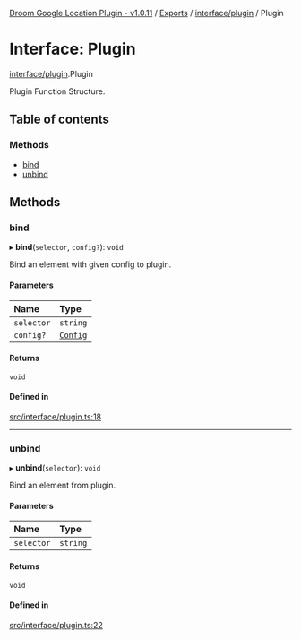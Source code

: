[Droom Google Location Plugin - v1.0.11](../README.md) / [Exports](../modules.md) / [interface/plugin](../modules/interface_plugin.md) / Plugin

# Interface: Plugin

[interface/plugin](../modules/interface_plugin.md).Plugin

Plugin Function Structure.

## Table of contents

### Methods

- [bind](interface_plugin.Plugin.md#bind)
- [unbind](interface_plugin.Plugin.md#unbind)

## Methods

### bind

▸ **bind**(`selector`, `config?`): `void`

Bind an element with given config to plugin.

#### Parameters

| Name | Type |
| :------ | :------ |
| `selector` | `string` |
| `config?` | [`Config`](interface_plugin.Config.md) |

#### Returns

`void`

#### Defined in

[src/interface/plugin.ts:18](https://github.com/hitendrarao/location/blob/4dc7506/src/interface/plugin.ts#L18)

___

### unbind

▸ **unbind**(`selector`): `void`

Bind an element from plugin.

#### Parameters

| Name | Type |
| :------ | :------ |
| `selector` | `string` |

#### Returns

`void`

#### Defined in

[src/interface/plugin.ts:22](https://github.com/hitendrarao/location/blob/4dc7506/src/interface/plugin.ts#L22)
